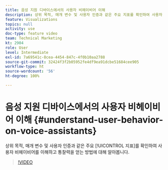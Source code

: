 ```yaml
---
title: 음성 지원 디바이스에서의 사용자 비헤이비어 이해
description: 상위 목적, 매개 변수 및 사용자 인증과 같은 주요 지표를 확인하여 사용자 비헤이비어를 이해하고 통찰력을 얻는 방법에 대해 알아봅니다.
feature: Visualizations
topics: null
activity: use
doc-type: feature video
team: Technical Marketing
kt: 2904
role: User
level: Intermediate
exl-id: 7a69541c-8cea-4454-847c-4f0b10aa2788
source-git-commit: 32424f3f2b05952fe4df9ea91dcbe51684cee905
workflow-type: ht
source-wordcount: '56'
ht-degree: 100%

---
```


# 음성 지원 디바이스에서의 사용자 비헤이비어 이해 {#understand-user-behavior-on-voice-assistants}

상위 목적, 매개 변수 및 사용자 인증과 같은 주요 [!UICONTROL 지표]를 확인하여 사용자 비헤이비어를 이해하고 통찰력을 얻는 방법에 대해 알아봅니다.

>[!VIDEO](https://video.tv.adobe.com/v/27227/?quality=9)
